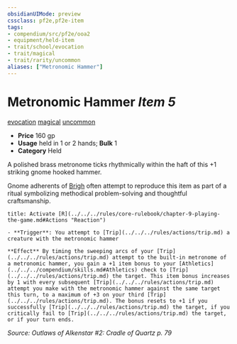 ```yaml
---
obsidianUIMode: preview
cssclass: pf2e,pf2e-item
tags:
- compendium/src/pf2e/ooa2
- equipment/held-item
- trait/school/evocation
- trait/magical
- trait/rarity/uncommon
aliases: ["Metronomic Hammer"]
---
```

# Metronomic Hammer *Item 5*  
[evocation](evocation.md)  [magical](magical.md)  [uncommon](uncommon.md)  

- **Price** 160 gp
- **Usage** held in 1 or 2 hands; **Bulk** 1
- **Category** Held

A polished brass metronome ticks rhythmically within the haft of this +1 striking gnome hooked hammer.

Gnome adherents of [Brigh](../../setting/deities/brigh-logm.md) often attempt to reproduce this item as part of a ritual symbolizing methodical problem-solving and thoughtful craftsmanship.

```ad-embed-ability
title: Activate [R](../../../rules/core-rulebook/chapter-9-playing-the-game.md#Actions "Reaction")

- **Trigger**: You attempt to [Trip](../../../rules/actions/trip.md) a creature with the metronomic hammer

**Effect** By timing the sweeping arcs of your [Trip](../../../rules/actions/trip.md) attempt to the built-in metronome of a metronomic hammer, you gain a +1 item bonus to your [Athletics](../../../compendium/skills.md#Athletics) check to [Trip](../../../rules/actions/trip.md) the target. This item bonus increases by 1 with every subsequent [Trip](../../../rules/actions/trip.md) attempt you make with the metronomic hammer against the same target this turn, to a maximum of +3 on your third [Trip](../../../rules/actions/trip.md). The bonus resets to +1 if you successfully [Trip](../../../rules/actions/trip.md) the target, if you critically fail to [Trip](../../../rules/actions/trip.md) the target, or if your turn ends.
```

*Source: Outlaws of Alkenstar #2: Cradle of Quartz p. 79*
